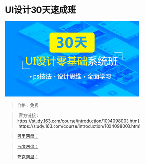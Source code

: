# UI设计30天速成班

![img](../../../assets/study163/free/B64CB16681E3475DB7C033AA1AF9E46B.jpg)

> 价格：免费

> [官方链接：https://study.163.com/course/introduction/1004098003.htm](https://study.163.com/course/introduction/1004098003.htm)

> [阿里网盘：]()

> [百度网盘：]()

> [夸克网盘：]()
